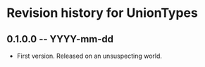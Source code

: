# Revision history for UnionTypes

## 0.1.0.0  -- YYYY-mm-dd

* First version. Released on an unsuspecting world.
